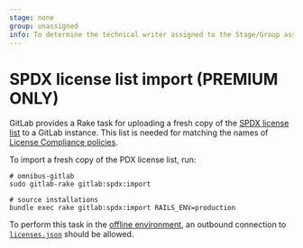```yaml
---
stage: none
group: unassigned
info: To determine the technical writer assigned to the Stage/Group associated with this page, see https://about.gitlab.com/handbook/engineering/ux/technical-writing/#assignments
---
```


# SPDX license list import **(PREMIUM ONLY)**

GitLab provides a Rake task for uploading a fresh copy of the [SPDX license list](https://spdx.org/licenses/)
to a GitLab instance. This list is needed for matching the names of [License Compliance policies](../user/compliance/license_compliance/index.md).

To import a fresh copy of the PDX license list, run:

```shell
# omnibus-gitlab
sudo gitlab-rake gitlab:spdx:import

# source installations
bundle exec rake gitlab:spdx:import RAILS_ENV=production
```

To perform this task in the [offline environment](../user/application_security/offline_deployments/#defining-offline-environments),
an outbound connection to [`licenses.json`](https://spdx.org/licenses/licenses.json) should be
allowed.
